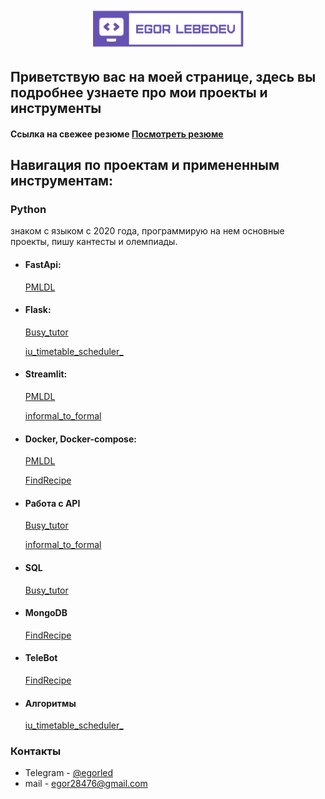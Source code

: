 <p align="center">

  <img width="50%" src="https://github.com/EgorLeb/EgorLeb/blob/main/EL.png">

</p>

## Приветствую вас на моей странице, здесь вы подробнее узнаете про мои проекты и инструменты
#### Ссылка на свежее резюме [Посмотреть резюме](https://github.com/EgorLeb/Resume/blob/main/%D0%9B%D0%B5%D0%B1%D0%B5%D0%B4%D0%B5%D0%B2%20%D0%A0%D0%B5%D0%B7%D1%8E%D0%BC%D0%B5%20v2.0.pdf)

## Навигация по проектам и примененным инструментам: 

### Python
знаком с языком с 2020 года, программирую на нем основные проекты, пишу кантесты и олемпиады.
* #### FastApi: 
  [PMLDL](https://github.com/EgorLeb/PMLDL)
* #### Flask:
  [Busy_tutor](https://github.com/EgorLeb/Busy_tutor/tree/backend)
  
  [iu_timetable_scheduler_](https://github.com/EgorLeb/iu_timetable_scheduler_/tree/main)
* #### Streamlit: 
  [PMLDL](https://github.com/EgorLeb/PMLDL)
  
  [informal_to_formal](https://github.com/EgorLeb/informal_to_formal)
* #### Docker, Docker-compose: 
  [PMLDL](https://github.com/EgorLeb/PMLDL)
  
  [FindRecipe](https://github.com/IU-Capstone-Project-2024/FindRecipe/tree/main)
* #### Работа с API
  [Busy_tutor](https://github.com/EgorLeb/Busy_tutor/tree/backend)
  
  [informal_to_formal](https://github.com/EgorLeb/informal_to_formal)
* #### SQL
  [Busy_tutor](https://github.com/EgorLeb/Busy_tutor/tree/backend)
* #### MongoDB
  [FindRecipe](https://github.com/IU-Capstone-Project-2024/FindRecipe/tree/main)
* #### TeleBot
  [FindRecipe](https://github.com/IU-Capstone-Project-2024/FindRecipe/tree/main)
* #### Алгоритмы
  [iu_timetable_scheduler_](https://github.com/EgorLeb/iu_timetable_scheduler_/tree/main)
  
### Контакты
* Telegram - [@egorled](https://t.me/Egorled)
* mail - egor28476@gmail.com
